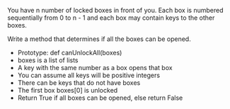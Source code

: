 You have n number of locked boxes in front of you. 
Each box is numbered sequentially from 0 to n - 1 and each box may contain keys to the other boxes.

Write a method that determines if all the boxes can be opened.

-   Prototype: def canUnlockAll(boxes)
-   boxes is a list of lists
-   A key with the same number as a box opens that box
-   You can assume all keys will be positive integers
-   There can be keys that do not have boxes
-   The first box boxes[0] is unlocked
-   Return True if all boxes can be opened, else return False